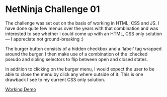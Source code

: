 # NetNinja Challenge 01

The challenge was set out on the basis of working in HTML, CSS and JS. I have done quite few menus over the years with that combination and was interested to see whether I could come up with an HTML, CSS only solution — I appreciate not ground-breaking :)

The burger button consists of a hidden checkbox and a 'label' tag wrapped around the burger. I then make use of a combination of the :checked pseudo and sibling selectors to flip between open and closed states.

In addition to clicking on the burger menu, I would expect the user to be able to close the menu by click any where outside of it. This is one drawback I see to my current CSS only solution.

[Working Demo](https://rpgdigital.co.uk/net-ninja/challenges/01-sliding-menu/)

